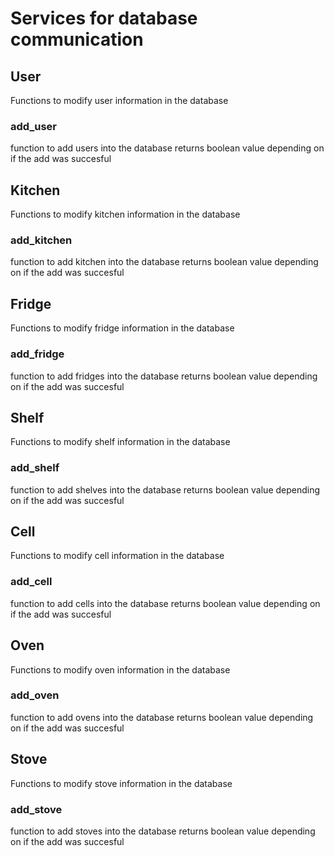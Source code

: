 # Services for database communication

## User
Functions to modify user information in the database
### add_user
function to add users into the database
returns boolean value depending on if the add was succesful

## Kitchen
Functions to modify kitchen information in the database
### add_kitchen
function to add kitchen into the database
returns boolean value depending on if the add was succesful

## Fridge
Functions to modify fridge information in the database
### add_fridge
function to add fridges into the database
returns boolean value depending on if the add was succesful



## Shelf
Functions to modify shelf information in the database
### add_shelf
function to add shelves into the database
returns boolean value depending on if the add was succesful



## Cell
Functions to modify cell information in the database
### add_cell
function to add cells into the database
returns boolean value depending on if the add was succesful


## Oven
Functions to modify oven information in the database
### add_oven
function to add ovens into the database
returns boolean value depending on if the add was succesful


## Stove
Functions to modify stove information in the database
### add_stove
function to add stoves into the database
returns boolean value depending on if the add was succesful
